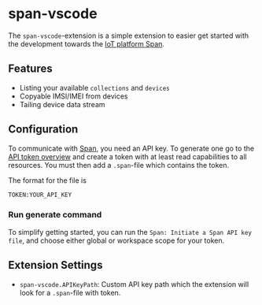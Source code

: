 # span-vscode

The `span-vscode`-extension is a simple extension to easier get started with the development towards the [IoT platform Span](https://span.lab5e.com).

## Features

- Listing your available `collections` and `devices`
- Copyable IMSI/IMEI from devices
- Tailing device data stream

## Configuration

To communicate with [Span](https://span.lab5e.com), you need an API key. To generate one go to the [API token overview](https://span.lab5e.com/api-tokens-overview) and create a token with at least read capabilities to all resources. You must then add a `.span`-file which contains the token.

The format for the file is

```bash
TOKEN:YOUR_API_KEY
```

### Run generate command

To simplify getting started, you can run the `Span: Initiate a Span API key file`, and choose either global or workspace scope for your token.

## Extension Settings

- `span-vscode.APIKeyPath`: Custom API key path which the extension will look for a `.span`-file with token.
